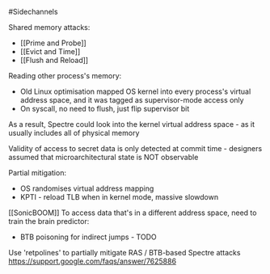 #Sidechannels

Shared memory attacks:
- [[Prime and Probe]]
- [[Evict and Time]]
- [[Flush and Reload]]

Reading other process's memory:
- Old Linux optimisation mapped OS kernel into every process's virtual address space, and it was tagged as supervisor-mode access only
- On syscall, no need to flush, just flip supervisor bit

As a result, Spectre could look into the kernel virtual address space - as it usually includes all of physical memory

Validity of access to secret data is only detected at commit time - designers assumed that microarchitectural state is NOT observable

Partial mitigation:
- OS randomises virtual address mapping
- KPTI - reload TLB when in kernel mode, massive slowdown

[[SonicBOOM]]
To access data that's in a different address space, need to train the brain predictor:
- BTB poisoning for indirect jumps - TODO

Use 'retpolines' to partially mitigate RAS / BTB-based Spectre attacks
https://support.google.com/faqs/answer/7625886

